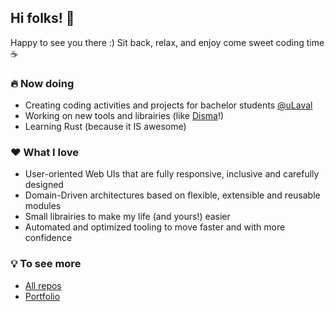 ## Hi folks! 🤙

Happy to see you there :) Sit back, relax, and enjoy come sweet coding time ☕

### 🔥 Now doing

- Creating coding activities and projects for bachelor students [@uLaval](https://github.com/ulaval)
- Working on new tools and librairies (like [Disma](https://github.com/vigenere23/disma)!)
- Learning Rust (because it IS awesome)

### ❤️ What I love

- User-oriented Web UIs that are fully responsive, inclusive and carefully designed
- Domain-Driven architectures based on flexible, extensible and reusable modules
- Small librairies to make my life (and yours!) easier
- Automated and optimized tooling to move faster and with more confidence

### 💡 To see more

- [All repos](https://github.com/vigenere23?tab=repositories)
- [Portfolio](https://vigenere23.github.io)
